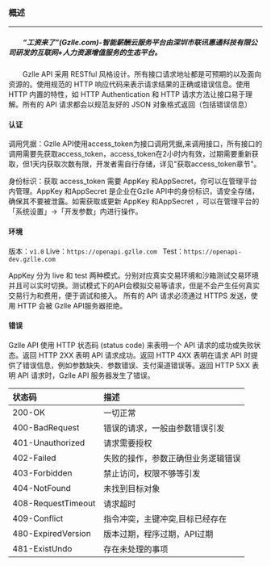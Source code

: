 ### 概述
***
##### &emsp;&emsp;“工资来了”(Gzlle.com)-智能薪酬云服务平台由深圳市联讯惠通科技有限公司研发的互联网+人力资源增值服务的生态平台。  
&emsp;&emsp;Gzlle API 采用 RESTful 风格设计。所有接口请求地址都是可预期的以及面向资源的。使用规范的 HTTP 响应代码来表示请求结果的正确或错误信息。使用 HTTP 内置的特性，如 HTTP Authentication 和 HTTP 请求方法让接口易于理解。所有的 API 请求都会以规范友好的 JSON 对象格式返回（包括错误信息）

#### 认证

调用凭据：Gzlle API使用access_token为接口调用凭据,来调用接口，所有接口的调用需要先获取access_token，access_token在2小时内有效，过期需要重新获取，但1天内获取次数有限，开发者需自行存储，详见"获取access_token章节"。

身份标识：获取 access_token 需要 AppKey 和AppSecret，你可以在管理平台内管理。AppKey 和AppSecret 是企业在Gzlle API中的身份标识，请安全存储，确保其不要被泄露。如需获取或更新 AppKey 和AppSecret ，可以在管理平台的「系统设置」->「开发参数」内进行操作。

#### 环境

版本：`v1.0`
Live：`https://openapi.gzlle.com `
Test：`https://openapi-dev.gzlle.com `

AppKey 分为 live 和 test 两种模式。分别对应真实交易环境和沙箱测试交易环境并且可以实时切换。测试模式下的API会模拟交易等请求，但是不会产生任何真实交易行为和费用，便于调试和接入。 所有的 API 请求必须通过 HTTPS 发送，使用 HTTP 会被 Gzlle API服务器拒绝。

#### 错误
Gzlle API 使用 HTTP 状态码 (status code) 来表明一个 API 请求的成功或失败状态。返回 HTTP 2XX 表明 API 请求成功。返回 HTTP 4XX 表明在请求 API 时提供了错误信息，例如参数缺失、参数错误、支付渠道错误等。返回 HTTP 5XX 表明 API 请求时，Gzlle API 服务器发生了错误。

|状态码	            |描述
|:----             |:----
|200-OK            |一切正常
|400-BadRequest    |错误的请求，一般由参数错误引发
|401-Unauthorized  |请求需要授权
|402-Failed        |失败的操作，参数正确但业务逻辑错误
|403-Forbidden     |禁止访问，权限不够等引发
|404-NotFound      |未找到目标对象
|408-RequestTimeout|请求超时
|409-Conflict      |指令冲突，主键冲突,目标已经存在
|480-ExpiredVersion|版本过期，程序过期，API过期
|481-ExistUndo     |存在未处理的事项
